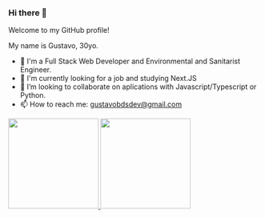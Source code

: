 ### Hi there 👋

Welcome to my GitHub profile!

My name is Gustavo, 30yo.

- 🔭 I'm a Full Stack Web Developer and Environmental and Sanitarist Engineer.
- 🌱 I'm currently looking for a job and studying Next.JS
- 👯 I’m looking to collaborate on aplications with Javascript/Typescript or Python.
- 📫 How to reach me: gustavobdsdev@gmail.com

<div>
<a href="https://github.com/Gustavo-trybedev">
<img height="180em" src="https://github-readme-stats.vercel.app/api/top-langs/?username=Gustavo-trybedev&layout=compact&langs_count=7&theme=dracula"/>
  </ br>
  </ br>
<img height="180em" src="https://github-readme-stats.vercel.app/api?username=Gustavo-trybedev&show_icons=true&theme=dracula&include_all_commits=true&count_private=true"/>
</div>

